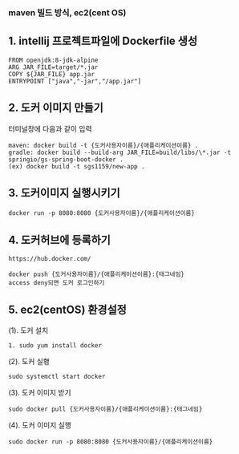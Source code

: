 ### maven 빌드 방식, ec2(cent OS)

## 1. intellij 프로젝트파일에 Dockerfile 생성

```
FROM openjdk:8-jdk-alpine
ARG JAR_FILE=target/*.jar
COPY ${JAR_FILE} app.jar
ENTRYPOINT ["java","-jar","/app.jar"]
```

## 2. 도커 이미지 만들기
터미널창에 다음과 같이 입력
```
maven: docker build -t {도커사용자이름}/{애플리케이션이름} .
gradle: docker build --build-arg JAR_FILE=build/libs/\*.jar -t springio/gs-spring-boot-docker .
(ex) docker build -t sgs1159/new-app .
```

## 3. 도커이미지 실행시키기
```
docker run -p 8080:8080 {도커사용자이름}/{애플리케이션이름}
```

## 4. 도커허브에 등록하기
```
https://hub.docker.com/
```
```
docker push {도커사용자이름}/{애플리케이션이름}:{태그네임}
access deny되면 도커 로그인하기
```

## 5. ec2(centOS) 환경설정
(1). 도커 설치
```
1. sudo yum install docker
```

(2). 도커 실횅
```
sudo systemctl start docker
```

(3). 도커 이미지 받기
```
sudo docker pull {도커사용자이름}/{애플리케이션이름}:{태그네임}
```

(4). 도커 이미지 실행
```
sudo docker run -p 8080:8080 {도커사용자이름}/{애플리케이션이름}
```

